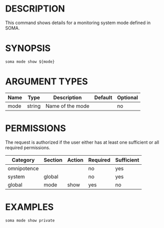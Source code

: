 # DESCRIPTION

This command shows details for a monitoring system mode defined in SOMA.

# SYNOPSIS

```
soma mode show ${mode}
```

# ARGUMENT TYPES

Name | Type |     Description   | Default | Optional
 --- |  --- | ----------------- | ------- | --------
mode | string | Name of the mode | | no

# PERMISSIONS

The request is authorized if the user either has at least one
sufficient or all required permissions.

Category | Section | Action | Required | Sufficient
 ------- | ------- | ------ | -------- | ----------
omnipotence | | | no | yes
system | global | | no | yes
global | mode | show | yes | no

# EXAMPLES

```
soma mode show private
```
